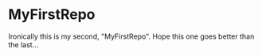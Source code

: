 # MyFirstRepo
Ironically this is my second, "MyFirstRepo". Hope this one goes better than the last...
